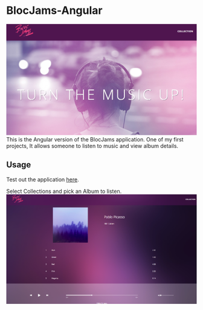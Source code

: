 # BlocJams-Angular
![BlocJams](https://github.com/alpeterson24/bloc-jams-angular/blob/master/app/assets/images/bloc-jams.png "BlocJams")
This is the Angular version of the BlocJams application. One of my first projects, It allows someone to listen to music and view album details.

## Usage

Test out the application [here](http://machinist-boar-62537.netlify.com/).

Select Collections and pick an Album to listen.
![How to Listen](https://github.com/alpeterson24/bloc-jams-angular/blob/master/app/assets/images/listen.png "Listen")
